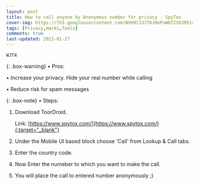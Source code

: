 ```yaml
---
layout: post
title: How to call anyone by Anonymous number for privacy - SpyTox
cover-img: https://lh3.googleusercontent.com/NVH9l137T6JHoPnW6TZtDJMS1vAqGl6TW8QlkgI99sgbzjyOkXoA3dnX7cfL8Ex9lofROrtgqeWI5ZCrCbmyaSI-hCLACSCQji2POX2YR-mtPuR4SLEqObF9kKK-ituQykFw9lG4-g=w2400
tags: [Privacy,Hacks,Tools]
comments: true
last-updated: 2021-01-27
---
```


``WJT4``

{: .box-warning}
• Pros:

• Increase your privacy. Hide your real number while calling

• Reduce risk for spam messages

{: .box-note}
• Steps:

1. Download ToorDroid.

   Link: [https://www.spytox.com/](https://www.spytox.com/){:target="_blank"}

2. Under the Mobile UI based block choose 'Call' from Lookup & Call tabs.

3. Enter the country code.

4. Now Enter the numeber to which you want to make the call.

4. You will place the call to entered number anonymously ;)
